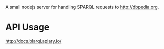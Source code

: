 
A small nodejs server for handling SPARQL requests to http://dbpedia.org.

# API Usage

http://docs.blarql.apiary.io/